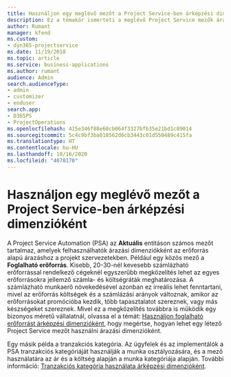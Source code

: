 ```yaml
---
title: Használjon egy meglévő mezőt a Project Service-ben árképzési dimenzióként
description: Ez a témakör ismerteti a meglévő Project Service mezők árazási dimenzióként történő használatát.
author: Rumant
manager: kfend
ms.custom:
- dyn365-projectservice
ms.date: 11/19/2018
ms.topic: article
ms.service: business-applications
ms.author: rumant
audience: Admin
search.audienceType:
- admin
- customizer
- enduser
search.app:
- D365PS
- ProjectOperations
ms.openlocfilehash: 415e346f88e60cb064f3327bfb35e21bd1c89014
ms.sourcegitcommit: 5c4c9bf3ba018562d6cb3443c01d550489c415fa
ms.translationtype: HT
ms.contentlocale: hu-HU
ms.lasthandoff: 10/16/2020
ms.locfileid: "4078170"
---
```

# <a name="use-an-existing-field-in-project-service-as-a-pricing-dimension"></a>Használjon egy meglévő mezőt a Project Service-ben árképzési dimenzióként

A Project Service Automation (PSA) az **Aktuális** entitáson számos mezőt tartalmaz, amelyek felhasználhatók árazási dimenziókként az erőforrás alapú árazáshoz a projekt szervezetekben. Például egy közös mező a **Foglalható erőforrás**. Kisebb, 20-30-nél kevesebb számlázható erőforrással rendelkező cégeknél egyszerűbb megközelítés lehet az egyes erőforrásokra jellemző számla- és költségráták meghatározása. A számlázható munkaerő növekedésével azonban ez irreális lehet fenntartani, mivel az erőforrás költségek és a számlázási arányok változnak, amikor az erőforrásokat promócióba kezdik, több tapasztalatot szereznek, vagy más készségeket szereznek. Mivel ez a megközelítés továbbra is működik egy bizonyos méretű vállalatnál, olvassa el a témát: [Használjon foglalható erőforrást árképzési dimenzióként](bookable-resource-pricing-dimension.md), hogy megértse, hogyan lehet egy létező Project Service mezőt használni árazási dimenzióként.

Egy másik példa a tranzakciós kategória. Az ügyfelek és az implementálók a PSA tranzakciós kategóriáját használják a munka osztályozására, és a mező használatára az ár és a költség alapján a munka kategóriája alapján. További információ: [Tranzakciós kategória használata árképzési dimenzióként](transaction-category-pricing-dimension.md).
